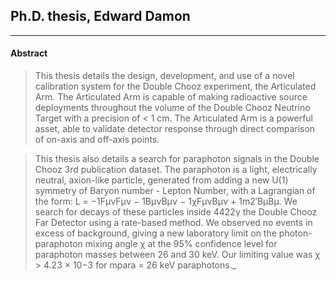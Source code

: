 ## Ph.D. thesis, Edward Damon

--------------------------------------------------------------------------

#### Abstract 
> This thesis details the design, development, and use of a novel calibration system for the Double Chooz experiment, the Articulated Arm. The Articulated Arm is capable of making radioactive source deployments throughout the volume of the Double Chooz Neutrino Target with a precision of < 1 cm. The Articulated Arm is a powerful asset, able to validate detector response through direct comparison of on-axis and off-axis points.

> This thesis also details a search for paraphoton signals in the Double Chooz 3rd publication dataset. The paraphoton is a light, electrically neutral, axion-like particle, generated from adding a new U(1) symmetry of Baryon number - Lepton Number, with a Lagrangian of the form: L = −1FμνFμν − 1BμνBμν − 1χFμνBμν + 1m2′BμBμ. We search for decays of these particles inside 4422γ the Double Chooz Far Detector using a rate-based method. We observed no events in excess of background, giving a new laboratory limit on the photon-paraphoton mixing angle χ at the 95% confidence level for paraphoton masses between 26 and 30 keV. Our limiting value was χ > 4.23 × 10−3 for mpara = 26 keV paraphotons._

